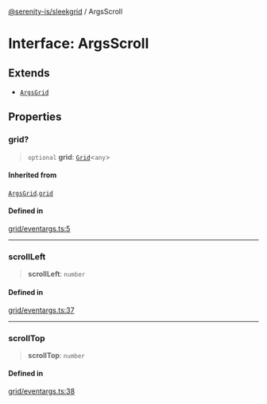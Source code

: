 [@serenity-is/sleekgrid](../README.md) / ArgsScroll

# Interface: ArgsScroll

## Extends

- [`ArgsGrid`](ArgsGrid.md)

## Properties

### grid?

> `optional` **grid**: [`Grid`](../classes/Grid.md)\<`any`\>

#### Inherited from

[`ArgsGrid`](ArgsGrid.md).[`grid`](ArgsGrid.md#grid)

#### Defined in

[grid/eventargs.ts:5](https://github.com/serenity-is/sleekgrid/blob/master/src/grid/eventargs.ts#L5)

***

### scrollLeft

> **scrollLeft**: `number`

#### Defined in

[grid/eventargs.ts:37](https://github.com/serenity-is/sleekgrid/blob/master/src/grid/eventargs.ts#L37)

***

### scrollTop

> **scrollTop**: `number`

#### Defined in

[grid/eventargs.ts:38](https://github.com/serenity-is/sleekgrid/blob/master/src/grid/eventargs.ts#L38)

